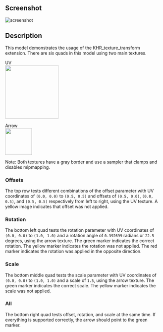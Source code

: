 ## Screenshot

![screenshot](screenshot/screenshot.jpg)

## Description

This model demonstrates the usage of the KHR_texture_transform extension. There are six quads in this model using two main textures.

UV  
<img src="glTF/UV.png" height="172" height="172" />

Arrow  
<img src="glTF/Arrow.png" height="86" height="86" />

Note: Both textures have a gray border and use a sampler that clamps and disables mipmapping.

### Offsets

The top row tests different combinations of the offset parameter with UV coordinates of `(0.0, 0.0)` to `(0.5, 0.5)` and offsets of `(0.5, 0.0)`, `(0.0, 0.5)`, and `(0.5, 0.5)` respectively from left to right, using the UV texture. A yellow image indicates that offset was not applied.

### Rotation

The bottom left quad tests the rotation parameter with UV coordinates of `(0.0, 0.0)` to `(1.0, 1.0)` and a rotation angle of `‪0.392699‬` radians or `22.5` degrees, using the arrow texture. The green marker indicates the correct rotation. The yellow marker indicates the rotation was not applied. The red marker indicates the rotation was applied in the opposite direction.

### Scale

The bottom middle quad tests the scale parameter with UV coordinates of `(0.0, 0.0)` to `(1.0, 1.0)` and a scale of `1.5`, using the arrow texture. The green marker indicates the correct scale. The yellow marker indicates the scale was not applied.

### All

The bottom right quad tests offset, rotation, and scale at the same time. If everything is supported correctly, the arrow should point to the green marker.